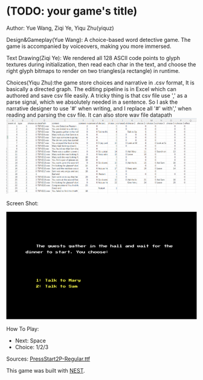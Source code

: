 # (TODO: your game's title)

Author: Yue Wang, Ziqi Ye, Yiqu Zhu(yiquz)

Design&Gameplay(Yue Wang): A choice-based word detective game. The game is accompanied by voiceovers, making you more immersed.

Text Drawing(Ziqi Ye): We rendered all 128 ASCII code points to glyph textures during initialization, then read each char in the text, and choose the right glyph bitmaps to render on two triangles(a rectangle) in runtime.

Choices(Yiqu Zhu):the game store choices and narrative in .csv format, It is basically a directed graph. The editing pipeline is in Excel which can authored and save csv file easily. 
A tricky thing is that csv file use ',' as a parse signal, which we absolutely needed in a sentence. So I ask the narrative designer to use '#' when writing, and I replace all '#' with',' when reading and parsing the csv file.
It can also store wav file datapath
![Screen Shot](CSV.png)


Screen Shot:

![Screen Shot](screenshot.png)

How To Play:

- Next: Space
- Choice: 1/2/3

Sources: [PressStart2P-Regular.ttf](https://fonts.google.com/specimen/Press+Start+2P)

This game was built with [NEST](NEST.md).

